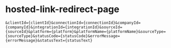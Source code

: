 # hosted-link-redirect-page


`&clientId={clientId}&connectionId={connectionId}&companyId={companyId}&integrationId={integrationId}&sourceId={sourceId}&platform={platform}&platformName={platformName}&sourceType={sourceType}&statusCode={statusCode}&errorMessage={errorMessage}&statusText={statusText}`